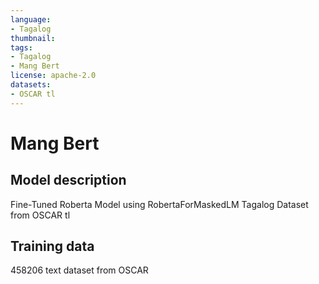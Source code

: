 ```yaml
---
language:
- Tagalog
thumbnail:
tags:
- Tagalog
- Mang Bert
license: apache-2.0
datasets:
- OSCAR tl
---
```

# Mang Bert

## Model description

Fine-Tuned Roberta Model using RobertaForMaskedLM 
Tagalog Dataset from OSCAR tl

## Training data

458206 text dataset from OSCAR 
